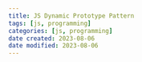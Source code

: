 ```yaml
---
title: JS Dynamic Prototype Pattern
tags: [js, programming]
categories: [js, programming]
date created: 2023-08-06
date modified: 2023-08-06
---
```

